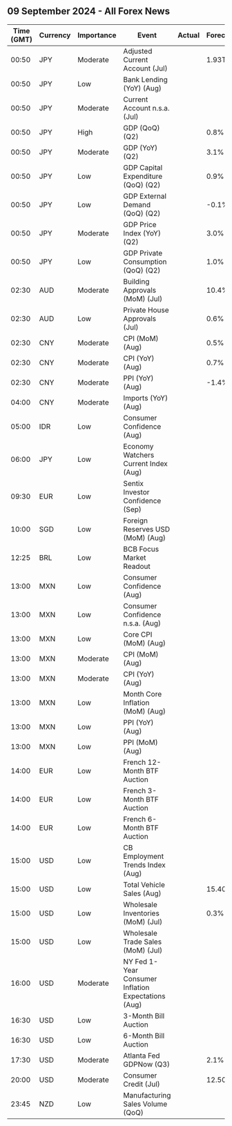 ## 09 September 2024 - All Forex News

| Time (GMT) | Currency | Importance | Event | Actual | Forecast | Previous |
|------|----------|------------|-------|--------|----------|----------|
| 00:50 | JPY | Moderate | Adjusted Current Account (Jul) |  | 1.93T | 177.63T |
| 00:50 | JPY | Low | Bank Lending (YoY) (Aug) |  |  | 3.2% |
| 00:50 | JPY | Moderate | Current Account n.s.a. (Jul) |  |  | 1.534T |
| 00:50 | JPY | High | GDP (QoQ) (Q2) |  | 0.8% | 0.8% |
| 00:50 | JPY | Moderate | GDP (YoY) (Q2) |  | 3.1% | 3.1% |
| 00:50 | JPY | Low | GDP Capital Expenditure (QoQ) (Q2) |  | 0.9% | 0.9% |
| 00:50 | JPY | Low | GDP External Demand (QoQ) (Q2) |  | -0.1% | -0.1% |
| 00:50 | JPY | Moderate | GDP Price Index (YoY) (Q2) |  | 3.0% | 3.0% |
| 00:50 | JPY | Low | GDP Private Consumption (QoQ) (Q2) |  | 1.0% | 1.0% |
| 02:30 | AUD | Moderate | Building Approvals (MoM) (Jul) |  | 10.4% | -6.4% |
| 02:30 | AUD | Low | Private House Approvals (Jul) |  | 0.6% | -0.5% |
| 02:30 | CNY | Moderate | CPI (MoM) (Aug) |  | 0.5% | 0.5% |
| 02:30 | CNY | Moderate | CPI (YoY) (Aug) |  | 0.7% | 0.5% |
| 02:30 | CNY | Moderate | PPI (YoY) (Aug) |  | -1.4% | -0.8% |
| 04:00 | CNY | Moderate | Imports (YoY) (Aug) |  |  | 7.2% |
| 05:00 | IDR | Low | Consumer Confidence (Aug) |  |  | 123.4 |
| 06:00 | JPY | Low | Economy Watchers Current Index (Aug) |  |  | 47.5 |
| 09:30 | EUR | Low | Sentix Investor Confidence (Sep) |  |  | -13.9 |
| 10:00 | SGD | Low | Foreign Reserves USD (MoM) (Aug) |  |  | 378.6B |
| 12:25 | BRL | Low | BCB Focus Market Readout |  |  |  |
| 13:00 | MXN | Low | Consumer Confidence (Aug) |  |  | 46.9 |
| 13:00 | MXN | Low | Consumer Confidence n.s.a. (Aug) |  |  | 47.0 |
| 13:00 | MXN | Low | Core CPI (MoM) (Aug) |  |  | 0.32% |
| 13:00 | MXN | Moderate | CPI (MoM) (Aug) |  |  | 1.05% |
| 13:00 | MXN | Moderate | CPI (YoY) (Aug) |  |  | 5.57% |
| 13:00 | MXN | Low | Month Core Inflation (MoM) (Aug) |  |  | 4.05% |
| 13:00 | MXN | Low | PPI (YoY) (Aug) |  |  | 5.50% |
| 13:00 | MXN | Low | PPI (MoM) (Aug) |  |  | 0.70% |
| 14:00 | EUR | Low | French 12-Month BTF Auction |  |  | 2.997% |
| 14:00 | EUR | Low | French 3-Month BTF Auction |  |  | 3.462% |
| 14:00 | EUR | Low | French 6-Month BTF Auction |  |  | 3.308% |
| 15:00 | USD | Low | CB Employment Trends Index (Aug) |  |  | 109.61 |
| 15:00 | USD | Low | Total Vehicle Sales (Aug) |  | 15.40M | 15.80M |
| 15:00 | USD | Low | Wholesale Inventories (MoM) (Jul) |  | 0.3% | 0.3% |
| 15:00 | USD | Low | Wholesale Trade Sales (MoM) (Jul) |  |  | -0.6% |
| 16:00 | USD | Moderate | NY Fed 1-Year Consumer Inflation Expectations (Aug) |  |  | 3.0% |
| 16:30 | USD | Low | 3-Month Bill Auction |  |  | 4.970% |
| 16:30 | USD | Low | 6-Month Bill Auction |  |  | 4.645% |
| 17:30 | USD | Moderate | Atlanta Fed GDPNow (Q3) |  | 2.1% | 2.1% |
| 20:00 | USD | Moderate | Consumer Credit (Jul) |  | 12.50B | 8.93B |
| 23:45 | NZD | Low | Manufacturing Sales Volume (QoQ) |  |  | -0.4% |
